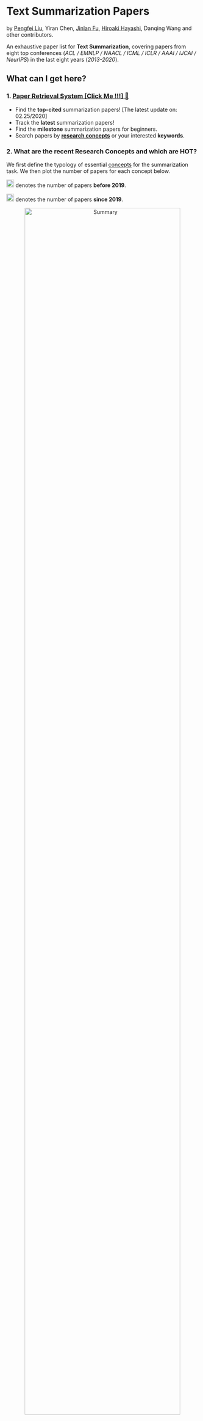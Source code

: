 # Text Summarization Papers
by [Pengfei Liu](http://pfliu.com/), Yiran Chen, [Jinlan Fu](https://scholar.google.com/citations?hl=en&user=D4vtw8QAAAAJ), [Hiroaki Hayashi](https://hiroakih.me/),  Danqing Wang and other contributors.

An exhaustive paper list for **Text Summarization**,
covering papers from eight top conferences (*ACL / EMNLP / NAACL / ICML / ICLR / AAAI / IJCAI / NeurIPS*)  in the last eight years (*2013-2020*).  


## What can I get here?

### 1. [Paper Retrieval System **[Click Me !!!]** &#x1F53D;](http://pfliu.com/pl-summarization/summ_paper.html)

* Find the **top-cited** summarization papers! [The latest update on: 02.25/2020]
* Track the **latest** summarization papers!
* Find the **milestone** summarization papers for beginners.
* Search papers by [**research concepts**](https://github.com/neulab/Text-Summarization-Papers/blob/master/summ_concept.md) or your interested **keywords**.


### 2. What are the recent Research Concepts and which are HOT?

We first define the typology of essential [concepts](https://github.com/neulab/Text-Summarization-Papers/blob/master/summ_concept.md) for the summarization task. We then plot the number of papers for each concept below.

<img src="fig/blue.png" alt="before 2019" height="20" width="20"> denotes the number of papers **before 2019**.
<br>

<img src="fig/red.png" alt="from 2019" height="20" width="20"> denotes the number of papers **since 2019**.
<br>

<p align="center"><img src="fig/stat_summ-1.png" alt="Summary" width="90%"></p>

#### `Trends in 2019`:
<img src="fig/fire.png" alt="HOT" height="20" width="20"> Concepts in red suggest HOT topics, and we can observe:

* <img src="fig/fire.png" alt="HOT" height="20" width="20">**Task**: Scientific paper-based summarization has gain growing interests.
* <img src="fig/fire.png" alt="HOT" height="20" width="20">**Data**: More new datasets are constructed.
* <img src="fig/fire.png" alt="HOT" height="20" width="20">**Architecture**: Pretrained models and graph neural networks prevail.
* <img src="fig/fire.png" alt="HOT" height="20" width="20">**Evaluation**: Evaluation of the generated summary's factuality attracts recent attention.

```
Hot topic: when the proportion of papers on a concept since 2019 is greater than a certain threshold (0.4), we define this concept as a hot topic.
```

### 3. Recommended Papers

#### Papers with Hot Topics
* [`pre-X`](http://pfliu.com/pl-summarization/summ_paper_preX.html): summarizer with unsupervised pretrained models.
* [`task-sci`](http://pfliu.com/pl-summarization/summ_paper_task-sci.html): scientifc paper-based summarization.
* [`eval-factuality`](http://pfliu.com/pl-summarization/summ_paper_factuality.html): factuality evaluation on generated summaries.
* [`arch-gnn`](http://pfliu.com/pl-summarization/summ_paper_arch-gnn.html): graph neural network-based summarizers.
* [`data-new`](http://pfliu.com/pl-summarization/summ_paper_data-new.html): more new datasets are constructed.



#### Milestone Papers
* [10 must-read papers for neural **extractive** summarization](http://pfliu.com/pl-summarization/summ_paper_gen-ext.html)
* [10 must-read papers for neural **abstractive** summarization](http://pfliu.com/pl-summarization/summ_paper_gen-abs.html)
* [Top 10 **most-cited** summarization papers since 2014](http://pfliu.com/pl-summarization/summ_paper_topcited.html)


### 4. Mainstream [Dataset List &#x1F53D;](http://pfliu.com/pl-summarization/summ_data.html)


## What can I do here?
* ### If you have a new "research concept"  -- Tell us
	* **Update** the file [`summ_concept.md`](https://github.com/neulab/Text-Summarization-Papers/blob/master/summ_concept.md) and send us a `Pull request`.
	* Or you could open an `Issue`.

* ### If you have a new "paper" or want to modify our inaccurate annotations of concepts: 
	* **Update** your paper into the file [`summ_paper.crowdsource`](https://github.com/neulab/Text-Summarization-Papers/blob/master/summ_paper.crowdsource) and send us a `Pull request`.
	* Or you could open an `Issue`.

* ### If you have a new "dataset" or want to modify our inaccurate annotations:
	* **Add** your dataset (If possible, with a brief description) into [`summ_data.crowdsource`](https://github.com/neulab/Text-Summarization-Papers/blob/master/summ_data.crowdsource) and send us a `Pull request`.
	* Or you could open an `Issue`.


## Related Work

* [Concepts in Neural Networks for NLP](https://github.com/pfliu-nlp/nn4nlp-concepts)
* [Named Entity Recognition Paper List](https://github.com/pfliu-nlp/Named-Entity-Recognition-NER-Papers)
* [Historiography of Text Summarization](http://pfliu.com/Historiography/summarization/summ-eng.html)


## Future Work
Hopefully, you will see our version-2.0 covering papers from 1980 to 2020. 



## Acknowledgments
* Thanks Prof. [Graham Neubig](http://www.phontron.com/)'s idea on the "concept" and other comments.
* Thanks Prof. [Jackie C. K. Cheung](https://www.cs.mcgill.ca/~jcheung/)'s useful idea about the "old" papers.
* Thanks Prof. [Fei Liu](http://www.cs.ucf.edu/~feiliu/) for providing us with a bunch of interesting work and description, which enriches our concept file.
* Thanks [Peter J. Liu](https://research.google/people/105182/)  a lot for the crowdsourcing idea of the paper and dataset annotations. Feel free to correct our wrong annotations by updating [`summ_paper.crowdsource`](https://github.com/neulab/Text-Summarization-Papers/blob/master/summ_paper.crowdsource) and [`summ_data.crowdsource`](https://github.com/neulab/Text-Summarization-Papers/blob/master/summ_data.crowdsource).
* Thanks Prof. [Mohit Bansal](http://www.cs.unc.edu/~mbansal/)'s feedback about this summary.
